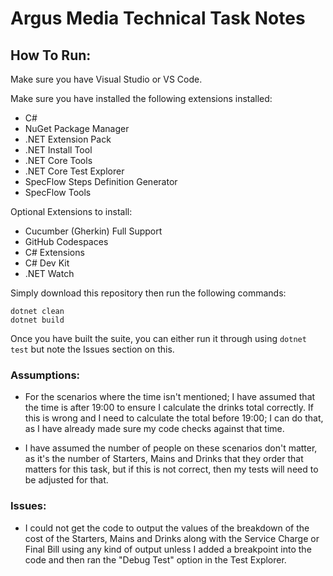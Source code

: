 # Argus Media Technical Task Notes

## How To Run:
Make sure you have Visual Studio or VS Code.

Make sure you have installed the following extensions installed:
- C#
- NuGet Package Manager
- .NET Extension Pack
- .NET Install Tool
- .NET Core Tools
- .NET Core Test Explorer
- SpecFlow Steps Definition Generator
- SpecFlow Tools

Optional Extensions to install:
- Cucumber (Gherkin) Full Support
- GitHub Codespaces
- C# Extensions
- C# Dev Kit
- .NET Watch

Simply download this repository then run the following commands:
```
dotnet clean
dotnet build 
```

Once you have built the suite, you can either run it through using `dotnet test` but note the Issues section on this.

### Assumptions:

- For the scenarios where the time isn't mentioned; I have assumed that the time is after 19:00 to ensure I calculate the drinks total correctly. If this is wrong and I need to calculate the total before 19:00; I can do that, as I have already made sure my code checks against that time.

- I have assumed the number of people on these scenarios don't matter, as it's the number of Starters, Mains and Drinks that they order that matters for this task, but if this is not correct, then my tests will need to be adjusted for that.

### Issues:

- I could not get the code to output the values of the breakdown of the cost of the Starters, Mains and Drinks along with the Service Charge or Final Bill using any kind of output unless I added a breakpoint into the code and then ran the "Debug Test" option in the Test Explorer.